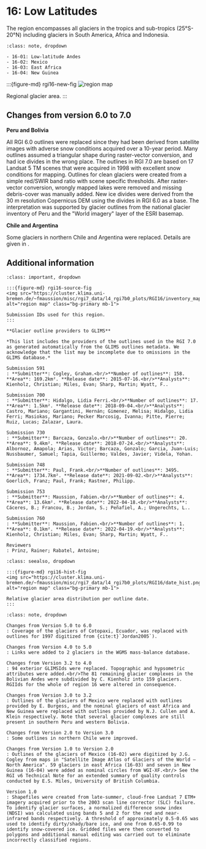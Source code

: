 # 16: Low Latitudes

The region encompasses all glaciers in the tropics and sub-tropics (25°S-20°N) including glaciers in South America, Africa and Indonesia.

```{admonition} Subregions
:class: note, dropdown

- 16-01: Low-latitude Andes
- 16-02: Mexico
- 16-03: East Africa
- 16-04: New Guinea

```

:::{figure-md} rgi16-new-fig
<img src="https://cluster.klima.uni-bremen.de/~fmaussion/misc/rgi7_data/l4_rgi7b0_plots/RGI16/isrgi6_map.jpeg" alt="region map" class="bg-primary mb-1">

Regional glacier area.
:::

## Changes from version 6.0 to 7.0

**Peru and Bolivia**

All RGI 6.0 outlines were replaced since they had been derived from satellite images with adverse snow conditions acquired over a 10-year period. Many outlines assumed a triangular shape during raster-vector conversion, and had ice divides in the wrong place. The outlines in RGI 7.0 are based on 17 Landsat 5 TM scenes that were acquired in 1998 with excellent snow conditions for mapping. Outlines for clean glaciers were created from a simple red/SWIR band ratio with scene specific thresholds. After raster-vector conversion, wrongly mapped lakes were removed and missing debris-cover was manually added. New ice divides were derived from the 30 m resolution Copernicus DEM using the divides in RGI 6.0 as a base. The interpretation was supported by glacier outlines from the national glacier inventory of Peru and the "World imagery" layer of the ESRI basemap.


**Chile and Argentina**

Some glaciers in northern Chile and Argentina were replaced. Details are given in [](rgi17).

## Additional information 

```{admonition} Data sources and analysts
:class: important, dropdown

:::{figure-md} rgi16-source-fig
<img src="https://cluster.klima.uni-bremen.de/~fmaussion/misc/rgi7_data/l4_rgi7b0_plots/RGI16/inventory_map.jpeg" alt="region map" class="bg-primary mb-1">

Submission IDs used for this region.
:::

**Glacier outline providers to GLIMS**

*This list includes the providers of the outlines used in the RGI 7.0 as generated automatically from the GLIMS outlines metadata. We acknowledge that the list may be incomplete due to omissions in the GLIMS database.*

Submission 591
: **Submitter**: Cogley, Graham.<br/>**Number of outlines**: 158. **Area**: 169.2km². **Release date**: 2015-07-16.<br/>**Analysts**: Kienholz, Christian; Miles, Evan; Sharp, Martin; Wyatt, F..

Submission 700
: **Submitter**: Hidalgo, Lidia Ferri.<br/>**Number of outlines**: 17. **Area**: 1.5km². **Release date**: 2018-09-04.<br/>**Analysts**: Castro, Mariano; Gargantini, Hernán; Gimenez, Melisa; Hidalgo, Lidia Ferri; Masiokas, Mariano; Pecker Marcosig, Ivanna; Pitte, Pierre; Ruiz, Lucas; Zalazar, Laura.

Submission 730
: **Submitter**: Barcaza, Gonzalo.<br/>**Number of outlines**: 20. **Area**: 9.4km². **Release date**: 2018-07-24.<br/>**Analysts**: Albornoz, Amapola; Arias, Victor; Barcaza, Gonzalo; Garcia, Juan-Luis; Nussbaumer, Samuel; Tapia, Guillermo; Valdes, Javier; Videla, Yohan.

Submission 748
: **Submitter**: Paul, Frank.<br/>**Number of outlines**: 3495. **Area**: 1734.7km². **Release date**: 2021-09-02.<br/>**Analysts**: Goerlich, Franz; Paul, Frank; Rastner, Philipp.

Submission 753
: **Submitter**: Maussion, Fabien.<br/>**Number of outlines**: 4. **Area**: 13.6km². **Release date**: 2022-04-18.<br/>**Analysts**: Cáceres, B.; Francou, B.; Jordan, S.; Peñafiel, A.; Ungerechts, L..

Submission 760
: **Submitter**: Maussion, Fabien.<br/>**Number of outlines**: 1. **Area**: 0.1km². **Release date**: 2022-04-19.<br/>**Analysts**: Kienholz, Christian; Miles, Evan; Sharp, Martin; Wyatt, F..

Reviewers
: Prinz, Rainer; Rabatel, Antoine;

```

```{admonition} Outlines date distribution
:class: seealso, dropdown

:::{figure-md} rgi16-hist-fig
<img src="https://cluster.klima.uni-bremen.de/~fmaussion/misc/rgi7_data/l4_rgi7b0_plots/RGI16/date_hist.png" alt="region map" class="bg-primary mb-1">

Relative glacier area distribution per outline date.
:::

```

```{admonition} Version history
:class: note, dropdown

Changes from Version 5.0 to 6.0
: Coverage of the glaciers of Cotopaxi, Ecuador, was replaced with outlines for 1997 digitized from {cite:t}`Jordan2005`).

Changes from Version 4.0 to 5.0
: Links were added to 2 glaciers in the WGMS mass-balance database.

Changes from Version 3.2 to 4.0
: 94 exterior GLIMSIds were replaced. Topographic and hypsometric attributes were added.<br/>The 81 remaining glacier complexes in the Bolivian Andes were subdivided by C. Kienholz into 159 glaciers. RGIIds for the whole of region 16 were altered in consequence.

Changes from Version 3.0 to 3.2
: Outlines of the glaciers of Mexico were replaced with outlines provided by E. Burgess, and the nominal glaciers of east Africa and New Guinea were replaced with outlines provided by N.J. Cullen and A. Klein respectively. Note that several glacier complexes are still present in southern Peru and western Bolivia.

Changes from Version 2.0 to Version 3.0
: Some outlines in northern Chile were improved.

Changes from Version 1.0 to Version 2.0
: Outlines of the glaciers of Mexico (16-02) were digitized by J.G. Cogley from maps in "Satellite Image Atlas of Glaciers of the World – North America". 59 glaciers in east Africa (16-03) and seven in New Guinea (16-04) were added as nominal circles from WGI-XF.<br/> See the RGI v6 Technical Note for an extended summary of quality controls conducted by E.S. Miles, University of British Columbia.

Version 1.0
: Shapefiles were created from late-summer, cloud-free Landsat 7 ETM+ imagery acquired prior to the 2003 scan line corrector (SLC) failure. To identify glacier surfaces, a normalized difference snow index (NDSI) was calculated using bands 5 and 2 for the red and near-infrared bands respectively. A threshold of approximately 0.5-0.65 was used to identify dirty/shady/bare ice, and one from 0.65-0.99 to identify snow-covered ice. Gridded files were then converted to polygons and additional manual editing was carried out to eliminate incorrectly classified regions.

```
